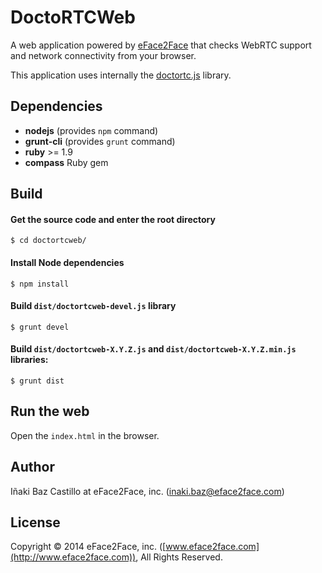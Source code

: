 # DoctoRTCWeb

A web application powered by [eFace2Face](http://www.eface2face.com) that checks WebRTC support and network connectivity from your browser.

This application uses internally the [doctortc.js](https://bitbucket.org/ibc_aliax/doctortc.js) library.


## Dependencies

*  **nodejs** (provides `npm` command)
*  **grunt-cli** (provides `grunt` command)
*  **ruby** >= 1.9
*  **compass** Ruby gem


## Build

#### Get the source code and enter the root directory

    $ cd doctortcweb/

#### Install Node dependencies

    $ npm install

#### Build `dist/doctortcweb-devel.js` library

    $ grunt devel

#### Build `dist/doctortcweb-X.Y.Z.js` and `dist/doctortcweb-X.Y.Z.min.js` libraries:

    $ grunt dist


## Run the web

Open the `index.html` in the browser.


## Author

Iñaki Baz Castillo at eFace2Face, inc. (inaki.baz@eface2face.com)


## License

Copyright © 2014 eFace2Face, inc. ([www.eface2face.com](http://www.eface2face.com)), All Rights Reserved.
